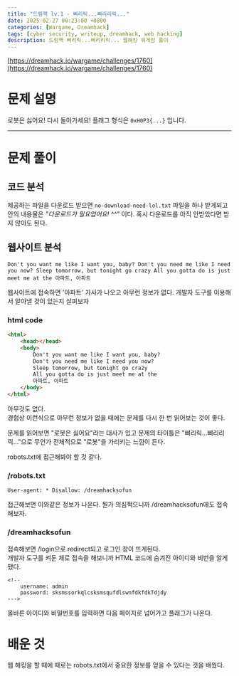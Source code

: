 ```yaml
---
title: "드림핵 lv.1 - 삐리릭...삐리리릭..."
date: 2025-02-27 00:23:00 +0800
categories: [Wargame, Dreamhack]
tags: [cyber security, writeup, dreamhack, web hacking] 
description: 드림핵 삐리릭...삐리리릭... 웹해킹 워게임 풀이
---
```


[https://dreamhack.io/wargame/challenges/1760](https://dreamhack.io/wargame/challenges/1760)
# 문제 설명
로봇은 싫어요! 다시 돌아가세요!
플래그 형식은 `0xH0P3{...}` 입니다.

---
# 문제 풀이
## 코드 분석
제공하는 파일을 다운로드 받으면 `no-download-need-lol.txt` 파일을 하나 받게되고 안의 내용물은 *"다운로드가 필요업어요! ^^"* 이다. 혹시 다운로드를 아직 안받았다면 받지 않아도 된다.
## 웹사이트 분석
```
Don't you want me like I want you, baby? Don't you need me like I need you now? Sleep tomorrow, but tonight go crazy All you gotta do is just meet me at the 아파트, 아파트
```
웹사이트에 접속하면 '아파트' 가사가 나오고 아무런 정보가 없다. 개발자 도구를 이용해서 알아낼 것이 있는지 살펴보자 <br />
### html code
```html 
<html>
	<head></head>
	<body>
		Don't you want me like I want you, baby?
		Don't you need me like I need you now?
		Sleep tomorrow, but tonight go crazy
		All you gotta do is just meet me at the
		아파트, 아파트
	</body>
</html>
```
아무것도 없다. <br />
경험상 이런식으로 아무런 정보가 없을 때에는 문제를 다시 한 번 읽어보는 것이 좋다.<br />

문제를 읽어보면 "로봇은 싫어요"라는 대사가 있고 문제의 타이틀은 "삐리릭...삐리리릭..."으로 무언가 전체적으로 "로봇"을 가리키는 느낌이 든다.

robots.txt에 접근해봐야 할 것 같다.
### /robots.txt
```
User-agent: * Disallow: /dreamhacksofun
```
접근해보면 이와같은 정보가 나온다. 뭔가 의심쩍으니까 /dreamhacksofun에도 접속해보자.
### /dreamhacksofun
접속해보면 /login으로 redirect되고 로그인 창이 뜨게된다. <br />
개발자 도구를 켜둔 체로 접속을 해보니까 HTML 코드에 숨겨진 아이디와 비번을 알게됐다.
```
<!--
    username: admin
    password: sksmssorkqlcsksmsqufdlswnfdkfdkTdjdy
--->
```

올바른 아이디와 비밀번호를 입력하면 다음 페이지로 넘어가고 플래그가 나온다.
# 배운 것
웹 해킹을 할 때에 때로는 robots.txt에서 중요한 정보를 얻을 수 있다는 것을 배웠다.